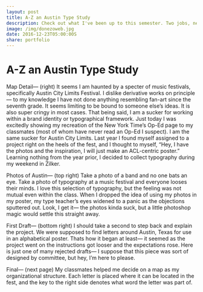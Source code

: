 ```yaml
---
layout: post
title: A-Z an Austin Type Study 
description: Check out what I've been up to this semester. Two jobs, new projects, and somehow straight A's.
image: /img/donezoweb.jpg
date: 2016-12-23T05:00:00S
share: portfolio 
---
```


# A-Z an Austin Type Study 

Map Detail— (right) It seems I am haunted by a specter of music festivals, specifically Austin City Limits Festival. I dislike derivative works on principle— to my knowledge I have not done anything resembling fan-art since the seventh grade. It seems limiting to be bound to someone else’s ideas. It is also super cringy in most cases.
That being said, I am a sucker for working within a brand identity or typographical framework. Just today I was excitedly showing my recreation of the New York Time’s Op-Ed page to my classmates (most of whom have never read an Op-Ed I suspect). I am the same sucker for Austin City Limits. 
Last year I found myself assigned to a project right on the heels of the fest, and I thought to myself, “Hey, I have the photos and the inspiration, I will just make an ACL-centric poster.” Learning nothing from the year prior, I decided to collect typography during my weekend in Zilker.

Photos of Austin— (top right) Take a photo of a band and no one bats an eye. Take a photo of typography at a music festival and everyone looses their minds. I love this selection of typography, but the feeling was not mutual even within the class. When I dropped the idea of using my photos in my poster, my type teacher’s eyes widened to a panic as the objections sputtered out. Look, I get it— the photos kinda suck, but a little photoshop magic would settle this straight away.


First Draft— (bottom right) I should take a second to step back and explain the project. We were supposed to find letters around Austin, Texas for use in an alphabetical poster. Thats how it began at least— it seemed as the project went on the instructions got looser and the expectations rose. Here is just one of many rejected drafts— I suppose that this piece was sort of designed by committee, but hey, I’m here to please.


Final— (next page) My classmates helped me decide on a map as my organizational structure. Each letter is placed where it can be located in the fest, and the key to the right side denotes what word the letter was part of. 
